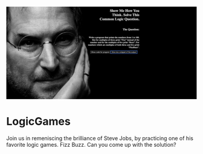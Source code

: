 ![img](FizzBuzz.jpg)
# LogicGames
Join us in remeniscing the brilliance of Steve Jobs, by practicing one of his favorite logic games. Fizz Buzz. Can you come up with the solution?
